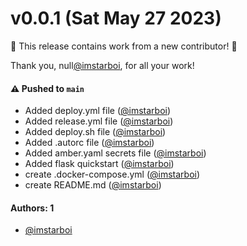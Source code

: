 # v0.0.1 (Sat May 27 2023)

:tada: This release contains work from a new contributor! :tada:

Thank you, null[@imstarboi](https://github.com/imstarboi), for all your work!

#### ⚠️ Pushed to `main`

- Added deploy.yml file ([@imstarboi](https://github.com/imstarboi))
- Added release.yml file ([@imstarboi](https://github.com/imstarboi))
- Added deploy.sh file ([@imstarboi](https://github.com/imstarboi))
- Added .autorc file ([@imstarboi](https://github.com/imstarboi))
- Added amber.yaml secrets file ([@imstarboi](https://github.com/imstarboi))
- Added flask quickstart ([@imstarboi](https://github.com/imstarboi))
- create .docker-compose.yml ([@imstarboi](https://github.com/imstarboi))
- create README.md ([@imstarboi](https://github.com/imstarboi))

#### Authors: 1

- [@imstarboi](https://github.com/imstarboi)
